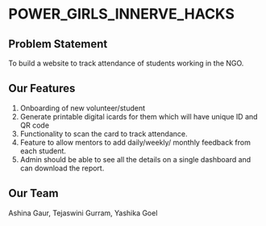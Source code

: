 # POWER_GIRLS_INNERVE_HACKS

## Problem Statement

To build a website to track attendance of students working in the NGO.

## Our Features
1. Onboarding of new volunteer/student
2. Generate printable digital icards for them which will have unique ID and QR code
3. Functionality to scan the card to track attendance.
4. Feature to allow mentors to add daily/weekly/ monthly feedback from each student.
5. Admin should be able to see all the details on a single dashboard and can download the report.

##

## Our Team
Ashina Gaur, Tejaswini Gurram, Yashika Goel
 
